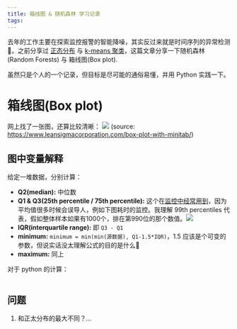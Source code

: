 ```yaml
---
title: 箱线图 & 随机森林 学习记录
tags:
---
```


去年的工作主要在探索监控报警的智能降噪，其实反过来就是时间序列的异常检测🤔。之前分享过 [正态分布](/blog/20190305/Anomaly-Detection/) 与 [k-means 聚类](/blog/20181004/kmeans-algorithm/)，这篇文章分享一下随机森林(Random Forests) 与 箱线图(Box plot).

虽然只是个人的一个记录，但目标是尽可能的通俗易懂，并用 Python 实践一下。

<!--more-->

# 箱线图(Box plot)
网上找了一张图，还算比较清晰：
![](/images/blog/190813_box_plot/15656717480732.jpg)
(source: https://www.leansigmacorporation.com/box-plot-with-minitab/)

## 图中变量解释
给定一堆数据，分别计算：
- **Q2(median):** 中位数
- **Q1 & Q3(25th percentile / 75th percentile):** 这个在[监控中经常用到](/blog/20190811/google-sre-reading-note/#Chapter-12-Effective-Troubleshooting-20190713)，因为平均值很多时候会误导人，例如下图耗时的监控。我理解 99th percentiles 代表，假如整体样本如果有1000个，排在第990位的那个数值。![](/images/blog/180403_google_sre/15630074932574.jpg)
- **IQR(interquartile range):** 即 `Q3 - Q1`
- **minimum:** `minimum = min(min(源数据), Q1-1.5*IQR)`，1.5 应该是个可变的参数，但说实话没太理解公式的目的是什么🤔
- **maximum:** 同上

对于 python 的计算：
```python


```


## 问题
1. 和正太分布的最大不同？...

